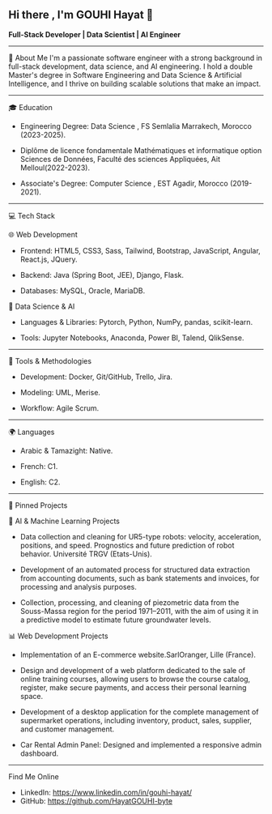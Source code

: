 ## Hi there , I'm GOUHI Hayat 👋

**Full-Stack Developer | Data Scientist | AI Engineer**

---
🌟 About Me
I'm a passionate software engineer with a strong background in full-stack development, data science, and AI engineering. I hold a double Master's degree in Software Engineering and Data Science & Artificial Intelligence, and I thrive on building scalable solutions that make an impact.

---
🎓 Education

- Engineering Degree: Data Science , FS Semlalia Marrakech, Morocco (2023-2025).

- Diplôme de licence fondamentale Mathématiques et informatique option Sciences de Données, Faculté des sciences Appliquées, Ait Melloul(2022-2023).

- Associate's Degree: Computer Science , EST Agadir, Morocco (2019-2021).

---
💻 Tech Stack

🌐 Web Development
- Frontend: HTML5, CSS3, Sass, Tailwind, Bootstrap, JavaScript, Angular, React.js, JQuery.

- Backend: Java (Spring Boot, JEE), Django, Flask.

- Databases: MySQL, Oracle, MariaDB.

🤖 Data Science & AI

- Languages & Libraries: Pytorch, Python, NumPy, pandas, scikit-learn.

- Tools: Jupyter Notebooks, Anaconda, Power BI, Talend, QlikSense.

---
🔧 Tools & Methodologies

- Development: Docker, Git/GitHub, Trello, Jira.

- Modeling: UML, Merise.

- Workflow: Agile Scrum.

---
🌍 Languages

- Arabic & Tamazight: Native.

- French: C1.

- English: C2.

---
📌 Pinned Projects

🤖 AI & Machine Learning Projects

- Data collection and cleaning for UR5-type robots: velocity, acceleration, positions, and speed. Prognostics and future prediction of robot behavior. Université TRGV (Etats-Unis).

- Development of an automated process for structured data extraction from accounting documents, such as bank statements and invoices, for processing and analysis purposes.

- Collection, processing, and cleaning of piezometric data from the Souss-Massa region for the period 1971–2011, with the aim of using it in a predictive model to estimate future groundwater levels.

📊 Web Development Projects

- Implementation of an E-commerce website.SarlOranger, Lille (France).

- Design and development of a web platform dedicated to the sale of online training courses, allowing users to browse the course catalog, register, make secure payments, and access their personal learning space.

- Development of a desktop application for the complete management of supermarket operations, including inventory, product, sales, supplier, and customer management.

- Car Rental Admin Panel: Designed and implemented a responsive admin dashboard.

---
Find Me Online

- LinkedIn: https://www.linkedin.com/in/gouhi-hayat/
- GitHub: https://github.com/HayatGOUHI-byte
